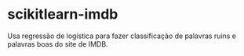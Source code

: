 # scikitlearn-imdb
Usa regressão de logística para fazer classificação de palavras ruins e palavras boas do site de IMDB.
